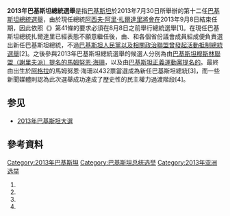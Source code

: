 **2013年巴基斯坦總統選舉**是指[巴基斯坦](../Page/巴基斯坦.md "wikilink")於2013年7月30日所舉辦的第十二任[巴基斯坦總統選舉](https://zh.wikipedia.org/wiki/巴基斯坦總統 "wikilink")，由於現任總統[阿西夫·阿里·扎爾達里將會在](https://zh.wikipedia.org/wiki/阿西夫·阿里·扎爾達里 "wikilink")2013年9月8日結束任期，因此依照《》第41條的要求必須在8月8日之前舉行總統選舉\[1\]。在現任巴基斯坦總統扎爾達里已經表態不願意繼任後，由、和各個省份議會成員組成便負責選出新任巴基斯坦總統，不過[巴基斯坦人民黨以及相關政治聯盟曾發起活動抵制總統選舉](https://zh.wikipedia.org/wiki/巴基斯坦人民黨 "wikilink")\[2\]。之後參與2013年巴基斯坦總統選舉的候選人分別為由[巴基斯坦穆斯林聯盟（謝里夫派）提名的](https://zh.wikipedia.org/wiki/巴基斯坦穆斯林聯盟（謝里夫派） "wikilink")[馬姆努恩·海珊](https://zh.wikipedia.org/wiki/馬姆努恩·海珊 "wikilink")，以及由[巴基斯坦正義運動黨提名的](https://zh.wikipedia.org/wiki/巴基斯坦正義運動黨 "wikilink")。最終由出生於[阿格拉](../Page/阿格拉.md "wikilink")的馬姆努恩·海珊以432票當選成為新任巴基斯坦總統\[3\]，而一些新聞媒體則認為此次選舉成功達成了歷史性的民主權力過渡階段\[4\]。

## 参见

  - [2013年巴基斯坦大選](../Page/2013年巴基斯坦大選.md "wikilink")

## 參考資料

[Category:2013年巴基斯坦](https://zh.wikipedia.org/wiki/Category:2013年巴基斯坦 "wikilink") [Category:巴基斯坦总统选举](https://zh.wikipedia.org/wiki/Category:巴基斯坦总统选举 "wikilink") [Category:2013年亚洲选举](https://zh.wikipedia.org/wiki/Category:2013年亚洲选举 "wikilink")

1.

2.

3.
4.